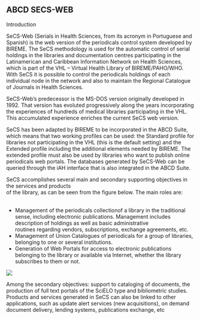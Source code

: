 ## ABCD SECS-WEB

Introduction

SeCS-Web (Serials in Health Sciences, from its acronym in Portuguese and Spanish) is the web version of the periodicals control system developed by BIREME. The SeCS methodology is used for the automatic control of serial holdings in the libraries and documentation centres participating in the Latinamerican and Caribbean Information Network on Health Sciences, which is part of the VHL – Virtual Health Library of BIREME/PAHO/WHO. With SeCS it is possible to control the periodicals holdings of each individual node in the network and also to maintain the Regional Catalogue of Journals in Health Sciences. 

SeCS-Web’s predecessor is the MS-DOS version originally developed in 1992. That version has evoluted progressively along the years incorporating the experiences of hundreds of medical libraries participating in the VHL. This accumulated experience enriches the current SeCS web version. 

SeCS has been adapted by BIREME to be incorporated in the ABCD Suite, which means that two working profiles can be used: the Standard profile for libraries not participating in the VHL (this is the default setting) and the Extended profile including the additional elements needed by BIREME. The extended profile must also be used by libraries who want to publish online periodicals web portals. The databases generated by SeCS-Web can be queried through the iAH interface that is also integrated in the ABCD Suite.

SeCS accomplishes several main and secondary supporting objectives in the services and products  
of the library, as can be seen from the figure below. The main roles are:  
 

*   Management of the periodicals collectionof a library in the traditional sense, including electronic publications. Management includes description of holdings as well as basic administrative  
    routines regarding vendors, subscriptions, exchange agreements, etc.
*   Management of Union Catalogues of periodicals for a group of libraries, belonging to one or several institutions.
*   Generation of Web Portals for access to electronic publications belonging to the library or available via Internet, whether the library subscribes to them or not.

![](https://user-images.githubusercontent.com/20482054/146124042-3a0cf322-807e-49a1-8c81-f104d4bd5bee.png)

Among the secondary objectives: support to cataloging of documents, the production of full text portals of the SciELO type and bibliometric studies. Products and services generated in SeCS can also be linked to other applications, such as update alert services (new acquisitions), on demand document delivery, lending systems, publications exchange, etc
